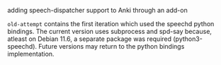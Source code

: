 adding speech-dispatcher support to Anki through an add-on

`old-attempt` contains the first iteration which used the speechd python bindings. The current version uses subprocess and spd-say because, atleast on Debian 11.6, a separate package was required (python3-speechd). Future versions may return to the python bindings implementation.
